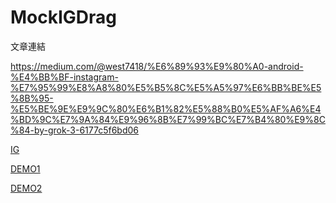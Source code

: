 # MockIGDrag

文章連結

https://medium.com/@west7418/%E6%89%93%E9%80%A0-android-%E4%BB%BF-instagram-%E7%95%99%E8%A8%80%E5%B5%8C%E5%A5%97%E6%BB%BE%E5%8B%95-%E5%BE%9E%E9%9C%80%E6%B1%82%E5%88%B0%E5%AF%A6%E4%BD%9C%E7%9A%84%E9%96%8B%E7%99%BC%E7%B4%80%E9%8C%84-by-grok-3-6177c5f6bd06

[IG]([https://](https://github.com/CiaShangLin/MockIGDrag/blob/main/IG.gif))

[DEMO1]([https://]([https://github.com/CiaShangLin/MockIGDrag/blob/main/IG.gif](https://github.com/CiaShangLin/MockIGDrag/blob/main/demo1.gif)))

[DEMO2]([https://]([https://github.com/CiaShangLin/MockIGDrag/blob/main/IG.gif](https://github.com/CiaShangLin/MockIGDrag/blob/main/demo2.gif)))




